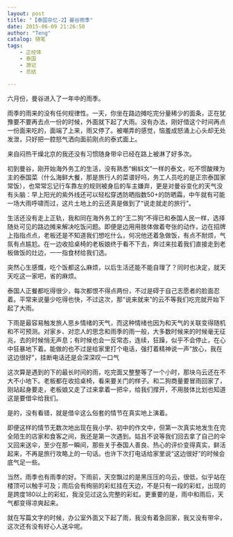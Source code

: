 ```yaml
---
layout: post
title: "【泰国杂忆-2】曼谷雨季"
date: 2015-06-09 21:26:50
author: "Teng"
catalog: 随笔
tags: 
    - 正经体
    - 泰国
    - 游记
    - 总结

---
```

六月份，曼谷进入了一年中的雨季。

雨季的雨来的没有任何规律性。一天，你坐在路边摊吃完分量稀少的面条，正在犹豫要不要再去点一份的时候，外面就下起了大雨。没有办法，刚好借这个时间再点一份面来吃的，面端了上来，雨又停了。被嘲弄的感觉，恼羞成怒涌上心头却无处发泄，只好把一腔怒气洒向面前刚点的泰式面上。

来自闷热干燥北京的我还没有习惯随身带伞已经在路上被淋了好多次。

初到曼谷，刚开始海外务工的生活，没有熟悉“蝌蚪文”一样的泰文，吃不惯酸辣为主的泰国菜（什么海鲜大餐，那是旅行人的菜谱好吗，务工人员吃的是正宗泰国家常饭），也常常忘记行车靠左的规则被身后的车主嫌弃，更是对曼谷变化的天气没有头脑：早上阳光的紫外线还可以轻松穿透防晒指数50+的防晒霜，中午就有可能一场大雨呼啸而过，这片土地上的云还真是做到了“说走就走的旅行”。

生活还没有走上正轨，我和同在海外务工的“王二狗”不得已和泰国人民一样，选择随处可见的路边摊来解决吃饭问题。即便是边用用肢体做着夸张的动作，边在招牌上指指点点，老板还是不知道我们想吃什么，何况他还着急做饭，有点不耐烦，气氛有点尴尬。在一边收拾桌椅的老板娘终于看不下去，奔过来拉着我们直接走到老板做饭的灶边，一一指食材给我们选。

突然心生感慨，吃个饭都这么麻烦，以后生活还能不能自理了？同时也决定，就天天吃这一家吧，省的麻烦。

泰国人正餐都吃得很少，每次都恨不得点两份，不过是碍于自己志愿者的脸面忍着。平常来说量少吃得也快，不过这次，那“说来就来”的云不等我们吃完就开始下起了大雨。

下雨是最容易触发旅人思乡情绪的天气，而这种情绪也因为和天气的关联变得随机和不可预测。对家乡、对恋人的思念和雨季的雨一般，大多数时候来的时候毫无征兆，去的时候悄无声息；有时候也会一反常态，连续，狂躁，似乎不会停止，在心中狂暴地下着。能做的也不过是给家里打个电话，强打着精神说一声“放心，我在这边很好”，挂断电话还是会深深叹一口气

这次算是遇到的下的最长时间的雨，吃完面又整整等了一个小时，那块乌云还在不大不小地下。老板都在收拾桌椅，看来要关门的样子。和二狗商量要冒雨回家了，刚站起身要走，老板娘又走了过来拿着一把伞，给我们撑开，不用肢体比划也知道这是要借伞给我们。

是的，没有看错，就是借伞这么俗套的情节在真实地上演着。

即便这样的情节无数次地出现在我小学、初中的作文中，但第一次真实地发生在完全陌生的店家和食客之间，我还是第一次遇到。姑且不说等我们回去拿了自己的伞又回来送伞，至少在那一瞬间，那些关于泰国人善良、热心的评价变得真实，鲜活起来，不再是旅行攻略上的一句话。也许下次打电话给家里说“这边很好”的时候会底气足一些。

当然，雨季也有雨季的好。下雨前，天空飘过的是黑压压的乌云，很低，似乎站在楼顶可以触手可及；雨后会有绚丽的彩虹挂在天边，不是只有一段的彩虹，出现的是跨度180以上的彩虹，我没见过这么完整的彩虹。更重要的是，雨中和雨后，天气都变得凉爽起来。

就在写篇文字的时候，办公室外面又下起了雨，我没有着急回家，我又没有带伞，这次还有没有好心人送伞呢。